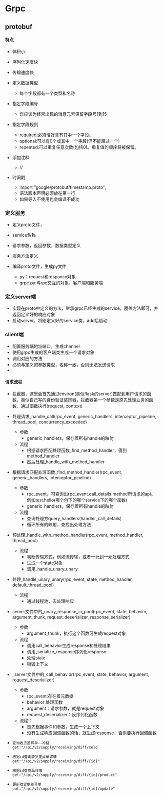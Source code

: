 

# Grpc

## protobuf

####  特点

* 体积小
* 序列化速度快
* 传输速度快

* 定义数据类型

  * 每个字段都有一个类型和名称

* 指定字段编号

  * 您应该为经常出现的消息元素保留字段号1到15。

* 指定字段规则 

  * required:必须恰好具有其中一个字段。
  * optional:可以有0个或其中一个字段(但不能超过一个)
  * repeated:可以重复任意次数(包括0)。重复值的顺序将被保留。

* 添加注释

  * //

* 时间戳

  * import "google/protobuf/timestamp.proto";
  * 语法版本声明必须放在第一行
  * 如果导入不使用也会编译不成功

  

### 定义服务

*  定义proto文件，
  * service名称
  * 请求参数，返回参数，数据类型定义
  * 服务方法定义

* 编译proto文件，生成py文件
  * py：request和response对象
  * grpc.py:与rpc交互的对象，客户端和服务端



### 定义server端

* 实现在proto中定义的方法，继承grpc已经生成的service，覆盖方法即可，并返回定义好的响应对象
* 启动server，将刚定义好的service类，add后启动



### client端

* 配置服务端地址端口，生成channel
* 使用grpc生成的客户端类生成一个请求对象
* 调用对应的方法
* 必须与定义的参数类型，名称一致，否则无法发送请求
* 





#### 请求流程

* 拦截器，这里会首先通过environ(类似flask的server)匹配到用户请求的函数，类似自己写的身份验证装饰器，拦截器第一个参数是原先处理业务的函数，通过函数执行(request, context)

  

* 处理请求_handle_call(rpc_event, generic_handlers, interceptor_pipeline, thread_pool,
                   concurrency_exceeded)
  * 参数
    * generic_handlers，保存着所有handle的映射
  * 流程
    * 根据请求匹配处理函数_find_method_handler，得到method_handler
    * 然后处理_handle_with_method_handler

* 根据请求匹配处理函数_find_method_handler(rpc_event, generic_handlers, interceptor_pipeline)
  * 参数
    * rpc_event，可查询出rpc_event.call_details.method所请求的api。例如test.hello(哪个包下的哪个service下的哪个函数)
    * generic_handlers，保存着所有handle的映射
  * 流程
    * 查询处理方query_handlers(handler_call_details)
    * 循环所有的映射，查找出处理方法

* 预处理_handle_with_method_handler(rpc_event, method_handler, thread_pool)
  * 流程
    * 判断传输方式，例如流传输，或者一元到一元处理方式
    * 生成一个state对象
    * 调用_handle_unary_unary
* 处理_handle_unary_unary(rpc_event, state, method_handler, default_thread_pool)
  * 流程
    * 通过线程池，去处理响应

* server文件中的_unary_response_in_pool(rpc_event, state, behavior, argument_thunk,
                              request_deserializer, response_serializer)
  * 参数
    * argument_thunk，执行这个函数可生成request对象
  * 流程
    * 调用call_behavior生成response和处理结果
    * 调用_serialize_response序列化response
    * 处理state
    * 销毁上下文
* _server文件中的_call_behavior(rpc_event, state, behavior, argument, request_deserializer)
  * 参数
    * rpc_event:存在着元数据
    * behavior:处理函数
    * argument：请求参数，就是request对象
    * request_deserializer：反序列化函数
  * 流程：
    * 首先根据事件和参数，生成一个上下文
    * 没有生成响应回调函数的话，就生成response，否则要执行回调函数







* ```
  查询收货差异单--冷链
  get:"/api/v2/supply/receiving/diff/cold
  ```

* ```
  根据id查询收货差异单详情
  get:"/api/v2/supply/receiving/diff/{id}"
  ```

* ```
  根据id查商品详情
  get:"/api/v2/supply/receiving/diff/{id}/product"
  ```

* ```
  更新收货单差异单
  put:"/api/v2/supply/receiving/diff/{id}/update"
  ```

